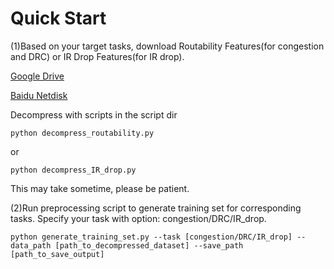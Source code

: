 # Quick Start

(1)Based on your target tasks, download Routability Features(for congestion and DRC) or IR Drop Features(for IR drop).

[Google Drive](https://drive.google.com/drive/folders/1zB002-Aq7OcW0NgiQbkS-GBdmn6hrmZM?usp=sharing)

[Baidu Netdisk](https://pan.baidu.com/s/1hZLH22b7LLHYg_ECbdHnJA?pwd=1yvz)

Decompress with scripts in the script dir

`python decompress_routability.py`

or 

`python decompress_IR_drop.py`

This may take sometime, please be patient.

(2)Run preprocessing script to generate training set for corresponding tasks. Specify your task with option: congestion/DRC/IR_drop.

`python generate_training_set.py --task [congestion/DRC/IR_drop] --data_path [path_to_decompressed_dataset] --save_path [path_to_save_output]`

